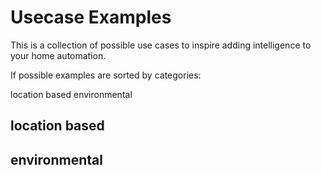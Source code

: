 # Usecase Examples

This is a collection of possible use cases to inspire adding intelligence to your home automation.

If possible examples are sorted by categories:

 location based
 environmental
 

## location based


## environmental